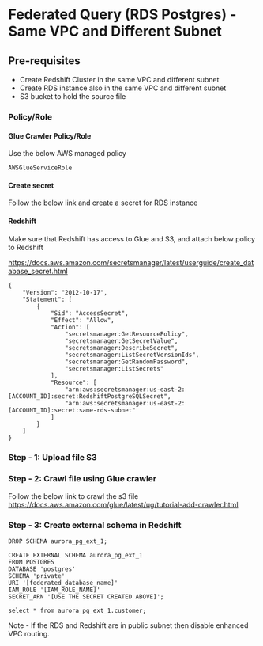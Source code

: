 # Federated Query (RDS Postgres) - Same VPC and Different Subnet

## Pre-requisites
- Create Redshift Cluster in the same VPC and different subnet
- Create RDS instance also in the same VPC and different subnet
- S3 bucket to hold the source file

### Policy/Role
#### Glue Crawler Policy/Role
Use the below AWS managed policy 
```
AWSGlueServiceRole
```

#### Create secret
Follow the below link and create a secret for RDS instance

#### Redshift
Make sure that Redshift has access to Glue and S3, and attach below policy to Redshift

https://docs.aws.amazon.com/secretsmanager/latest/userguide/create_database_secret.html

```
{
    "Version": "2012-10-17",
    "Statement": [
        {
            "Sid": "AccessSecret",
            "Effect": "Allow",
            "Action": [
                "secretsmanager:GetResourcePolicy",
                "secretsmanager:GetSecretValue",
                "secretsmanager:DescribeSecret",
                "secretsmanager:ListSecretVersionIds",
                "secretsmanager:GetRandomPassword",
                "secretsmanager:ListSecrets"
            ],
            "Resource": [
                "arn:aws:secretsmanager:us-east-2:[ACCOUNT_ID]:secret:RedshiftPostgreSQLSecret",
                "arn:aws:secretsmanager:us-east-2:[ACCOUNT_ID]:secret:same-rds-subnet"
            ]
        }
    ]
}
```

### Step - 1: Upload file S3

### Step - 2: Crawl file using Glue crawler
Follow the below link to crawl the s3 file
https://docs.aws.amazon.com/glue/latest/ug/tutorial-add-crawler.html

### Step - 3: Create external schema in Redshift
```
DROP SCHEMA aurora_pg_ext_1;

CREATE EXTERNAL SCHEMA aurora_pg_ext_1
FROM POSTGRES
DATABASE 'postgres'
SCHEMA 'private'
URI '[federated_database_name]'
IAM_ROLE '[IAM_ROLE_NAME]'
SECRET_ARN '[USE THE SECRET CREATED ABOVE]';

select * from aurora_pg_ext_1.customer;
```

Note - If the RDS and Redshift are in public subnet then disable enhanced VPC routing.
